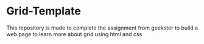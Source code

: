 # Grid-Template
This repository is made to complete the assignment from geekster to build a web page to learn more about grid using html and css
